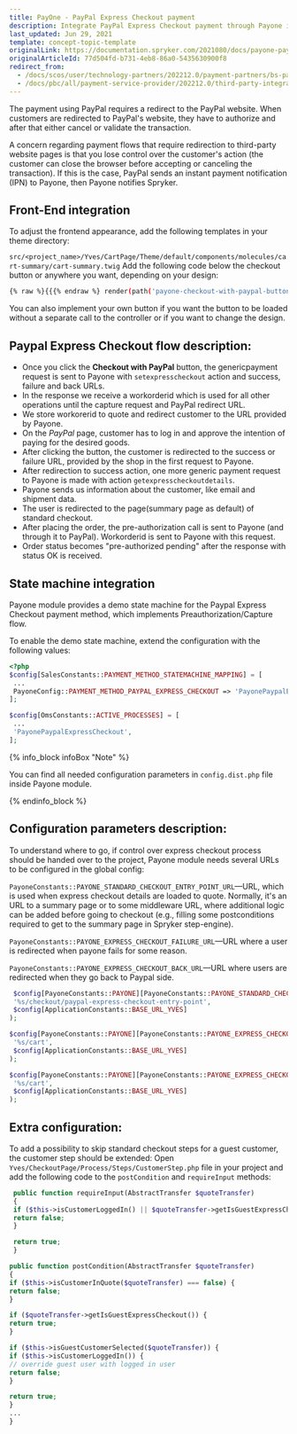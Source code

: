 ```yaml
---
title: PayOne - PayPal Express Checkout payment
description: Integrate PayPal Express Checkout payment through Payone into the Spryker-based shop.
last_updated: Jun 29, 2021
template: concept-topic-template
originalLink: https://documentation.spryker.com/2021080/docs/payone-paypal-express-checkout-scos
originalArticleId: 77d504fd-b731-4eb8-86a0-5435630900f8
redirect_from:
  - /docs/scos/user/technology-partners/202212.0/payment-partners/bs-payone/scos-integration/payone-paypal-express-checkout-payment.html
  - /docs/pbc/all/payment-service-provider/202212.0/third-party-integrations/payone/manual-integration/payone-paypal-express-checkout-payment.html
---
```


The payment using PayPal requires a redirect to the PayPal website. When customers are redirected to PayPal's website, they have to authorize and after that either cancel or validate the transaction.

A concern regarding payment flows that require redirection to third-party website pages is that you lose control over the customer's action (the customer can close the browser before accepting or canceling the transaction). If this is the case, PayPal sends an instant payment notification (IPN) to Payone, then Payone notifies Spryker.

## Front-End integration

To adjust the frontend appearance, add the following templates in your theme directory:

`src/<project_name>/Yves/CartPage/Theme/default/components/molecules/cart-summary/cart-summary.twig`
Add the following code below the checkout button or anywhere you want, depending on your design:

```bash
{% raw %}{{{% endraw %} render(path('payone-checkout-with-paypal-button')) {% raw %}}}{% endraw %}
```
You can also implement your own button if you want the button to be loaded without a separate call to the controller or if you want to change the design.

## Paypal Express Checkout flow description:

* Once you click the **Checkout with PayPal** button, the genericpayment request is sent to Payone with `setexpresscheckout` action and success, failure and back URLs.
* In the response we receive a workorderid which is used for all other operations until the capture request and PayPal redirect URL.
* We store workorerid to quote and redirect customer to the URL provided by Payone.
* On the *PayPal* page, customer has to log in and approve the intention of paying for the desired goods.
* After clicking the button, the customer is redirected to the success or failure URL, provided by the shop in the first request to Payone.
* After redirection to success action, one more generic payment request to Payone is made with action `getexpresscheckoutdetails`.
* Payone sends us information about the customer, like email and shipment data.
* The user is redirected to the page(summary page as default) of standard checkout.
* After placing the order, the pre-authorization call is sent to Payone (and through it to PayPal). Workorderid is sent to Payone with this request.
* Order status becomes "pre-authorized pending" after the response with status OK is received.

## State machine integration

Payone module provides a demo state machine for the Paypal Express Checkout payment method, which implements Preauthorization/Capture flow.

To enable the demo state machine, extend the configuration with the following values:

```php
<?php
$config[SalesConstants::PAYMENT_METHOD_STATEMACHINE_MAPPING] = [
 ...
 PayoneConfig::PAYMENT_METHOD_PAYPAL_EXPRESS_CHECKOUT => 'PayonePaypalExpressCheckout',
];

$config[OmsConstants::ACTIVE_PROCESSES] = [
 ...
 'PayonePaypalExpressCheckout',
];
 ```

{% info_block infoBox "Note" %}

You can find all needed configuration parameters in `config.dist.php` file inside Payone module.

{% endinfo_block %}

## Configuration parameters description:

To understand where to go, if control over express checkout process should be handed over to the project,
Payone module needs several URLs to be configured in the global config:

`PayoneConstants::PAYONE_STANDARD_CHECKOUT_ENTRY_POINT_URL`—URL, which is used when express checkout details are loaded to quote.
Normally, it's an URL to a summary page or to some middleware URL, where additional logic can be added before going to checkout (e.g., filling some postconditions required to get to the summary page in Spryker step-engine).

`PayoneConstants::PAYONE_EXPRESS_CHECKOUT_FAILURE_URL`—URL where a user is redirected when payone fails for some reason.

`PayoneConstants::PAYONE_EXPRESS_CHECKOUT_BACK_URL`—URL where users are redirected when they go back to Paypal side.

```php
 $config[PayoneConstants::PAYONE][PayoneConstants::PAYONE_STANDARD_CHECKOUT_ENTRY_POINT_URL] = sprintf(
 '%s/checkout/paypal-express-checkout-entry-point',
 $config[ApplicationConstants::BASE_URL_YVES]
);

$config[PayoneConstants::PAYONE][PayoneConstants::PAYONE_EXPRESS_CHECKOUT_FAILURE_URL] = sprintf(
 '%s/cart',
 $config[ApplicationConstants::BASE_URL_YVES]
);

$config[PayoneConstants::PAYONE][PayoneConstants::PAYONE_EXPRESS_CHECKOUT_BACK_URL] = sprintf(
 '%s/cart',
 $config[ApplicationConstants::BASE_URL_YVES]
);

```

## Extra configuration:

To add a possibility to skip standard checkout steps for a guest customer, the customer step should be extended:
Open `Yves/CheckoutPage/Process/Steps/CustomerStep.php` file in your project and add the following code to the `postCondition` and `requireInput` methods:

```php
 public function requireInput(AbstractTransfer $quoteTransfer)
 {
 if ($this->isCustomerLoggedIn() || $quoteTransfer->getIsGuestExpressCheckout()) {
 return false;
 }

 return true;
 }
 ```

 ```php
 public function postCondition(AbstractTransfer $quoteTransfer)
 {
 if ($this->isCustomerInQuote($quoteTransfer) === false) {
 return false;
 }

 if ($quoteTransfer->getIsGuestExpressCheckout()) {
 return true;
 }

 if ($this->isGuestCustomerSelected($quoteTransfer)) {
 if ($this->isCustomerLoggedIn()) {
 // override guest user with logged in user
 return false;
 }

 return true;
 }
 ...
 }
 ```
